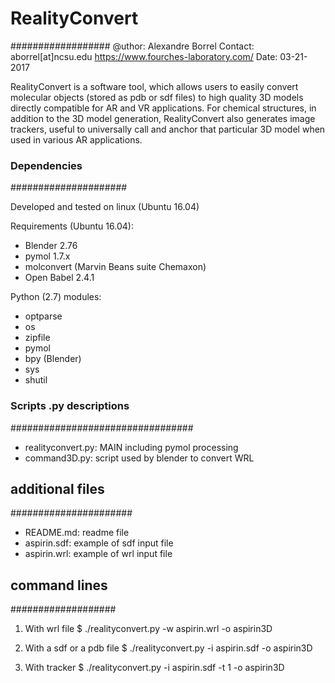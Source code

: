 # RealityConvert #
##################
@uthor: Alexandre Borrel
Contact: aborrel[at]ncsu.edu 
https://www.fourches-laboratory.com/
Date: 03-21-2017

RealityConvert is a software tool, which allows users to easily convert molecular
objects (stored as pdb or sdf files) to high quality 3D models directly 
compatible for AR and VR applications. For chemical structures, in addition to
the 3D model generation, RealityConvert also generates image trackers, useful to
universally call and anchor that particular 3D model when used in various AR
applications.


### Dependencies  ###
#####################

Developed and tested on linux (Ubuntu 16.04) 

Requirements (Ubuntu 16.04): 
- Blender 2.76
- pymol 1.7.x
- molconvert (Marvin Beans suite Chemaxon)
- Open Babel 2.4.1

Python (2.7) modules:
- optparse
- os
- zipfile
- pymol
- bpy (Blender)
- sys
- shutil

### Scripts .py descriptions  ###
#################################

- realityconvert.py: MAIN including pymol processing
- command3D.py: script used by blender to convert WRL


## additional files ##
######################

- README.md: readme file
- aspirin.sdf: example of sdf input file
- aspirin.wrl: example of wrl input file

## command lines ##
###################

1. With wrl file
$ ./realityconvert.py -w aspirin.wrl -o aspirin3D

2. With a sdf or a pdb file
$ ./realityconvert.py -i aspirin.sdf -o aspirin3D

3. With tracker
$ ./realityconvert.py -i aspirin.sdf -t 1 -o aspirin3D


